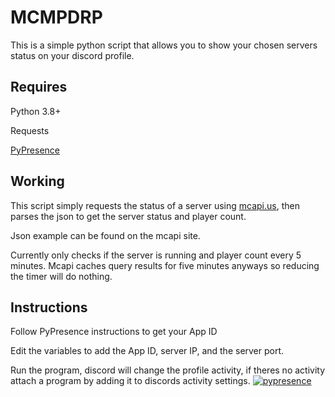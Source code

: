 # MCMPDRP
This is a simple python script that allows you to show your chosen servers status on your discord profile.

## Requires
Python 3.8+

Requests

[PyPresence](https://github.com/qwertyquerty/pypresence)

## Working
This script simply requests the status of a server using [mcapi.us](https://mcapi.us/), then parses the json to get the server status and player count.

Json example can be found on the mcapi site.

Currently only checks if the server is running and player count every 5 minutes. Mcapi caches query results for five minutes anyways so reducing the timer will do nothing.

## Instructions

Follow PyPresence instructions to get your App ID

Edit the variables to add the App ID, server IP, and the server port.

Run the program, discord will change the profile activity, if theres no activity attach a program by adding it to discords activity settings.
[![pypresence](https://img.shields.io/badge/using-pypresence-00bb88.svg?style=for-the-badge&logo=discord&logoWidth=20)](https://github.com/qwertyquerty/pypresence)
